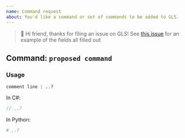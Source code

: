 ```yaml
---
name: Command request
about: You'd like a command or set of commands to be added to GLS.
---
```


> 👋 Hi friend, thanks for filing an issue on GLS!
See [this issue](https://github.com/general-language-syntax/GLS/issues/629) for an example of the fields all filled out.

## Command: `proposed command`

<!-- What should this command look do? -->

### Usage

<!-- Using a GLS code snippet or three, how would the command be used? -->
<!-- Which parameter(s) you believe the command should take, if any? -->

```gls
comment line : ..?
```

<!-- How would this look in other languages? -->

In C#:

```csharp
// ..?
```

In Python:

```python
# ..?
```
